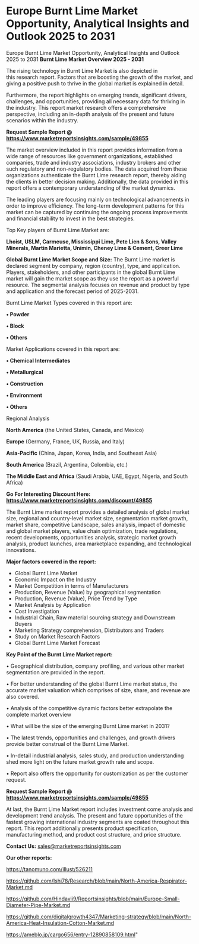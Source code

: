 # Europe Burnt Lime Market Opportunity, Analytical Insights and Outlook 2025 to 2031
 Europe Burnt Lime Market Opportunity, Analytical Insights and Outlook 2025 to 2031
<Strong> Burnt Lime Market Overview 2025 - 2031</strong>

The rising technology in Burnt Lime Market is also depicted in this research report. Factors that are boosting the growth of the market, and giving a positive push to thrive in the global market is explained in detail.

Furthermore, the report highlights on emerging trends, significant drivers, challenges, and opportunities, providing all necessary data for thriving in the industry. This report market research offers a comprehensive perspective, including an in-depth analysis of the present and future scenarios within the industry.

<strong>Request Sample Report @ <a href=https://www.marketreportsinsights.com/sample/49855>https://www.marketreportsinsights.com/sample/49855</a></strong>

The market overview included in this report provides information from a wide range of resources like government organizations, established companies, trade and industry associations, industry brokers and other such regulatory and non-regulatory bodies. The data acquired from these organizations authenticate the Burnt Lime research report, thereby aiding the clients in better decision making. Additionally, the data provided in this report offers a contemporary understanding of the market dynamics.

The leading players are focusing mainly on technological advancements in order to improve efficiency. The long-term development patterns for this market can be captured by continuing the ongoing process improvements and financial stability to invest in the best strategies.

Top Key players of Burnt Lime Market are:

<strong>Lhoist, USLM, Carmeuse, Mississippi Lime, Pete Lien & Sons, Valley Minerals, Martin Marietta, Unimin, Cheney Lime & Cement, Greer Lime</strong>

<strong><b>Global Burnt Lime Market Scope and Size:</b></strong>
The Burnt Lime market is declared segment by company, region (country), type, and application. Players, stakeholders, and other participants in the global Burnt Lime market will gain the market scope as they use the report as a powerful resource. The segmental analysis focuses on revenue and product by type and application and the forecast period of 2025-2031.

Burnt Lime Market Types covered in this report are:

<strong>•  Powder

•  Block

•  Others</strong>

Market Applications covered in this report are:

<strong>•  Chemical Intermediates

•  Metallurgical

•  Construction

•  Environment

•  Others</strong> 

Regional Analysis

<strong>North America</strong> (the United States, Canada, and Mexico)

<strong>Europe</strong> (Germany, France, UK, Russia, and Italy)

<strong>Asia-Pacific</strong> (China, Japan, Korea, India, and Southeast Asia)

<strong>South America</strong> (Brazil, Argentina, Colombia, etc.)

<strong>The Middle East and Africa</strong> (Saudi Arabia, UAE, Egypt, Nigeria, and South Africa)

<strong>Go For Interesting Discount Here: <a href=https://www.marketreportsinsights.com/discount/49855>https://www.marketreportsinsights.com/discount/49855</a></strong>

The Burnt Lime market report provides a detailed analysis of global market size, regional and country-level market size, segmentation market growth, market share, competitive Landscape, sales analysis, impact of domestic and global market players, value chain optimization, trade regulations, recent developments, opportunities analysis, strategic market growth analysis, product launches, area marketplace expanding, and technological innovations.

<strong><b>Major factors covered in the report:</b></strong>
<ul>
  <li>Global Burnt Lime Market </li>
  <li>Economic Impact on the Industry</li>
  <li>Market Competition in terms of Manufacturers</li>
  <li>Production, Revenue (Value) by geographical segmentation</li>
  <li>Production, Revenue (Value), Price Trend by Type</li>
  <li>Market Analysis by Application</li>
  <li>Cost Investigation</li>
  <li>Industrial Chain, Raw material sourcing strategy and Downstream Buyers</li>
  <li>Marketing Strategy comprehension, Distributors and Traders</li>
  <li>Study on Market Research Factors</li>
  <li>Global Burnt Lime Market Forecast</li>
</ul>

<strong><b>Key Point of the Burnt Lime Market report:</b></strong>

• Geographical distribution, company profiling, and various other market segmentation are provided in the report.

• For better understanding of the global Burnt Lime market status, the accurate market valuation which comprises of size, share, and revenue are also covered.

• Analysis of the competitive dynamic factors better extrapolate the complete market overview

• What will be the size of the emerging Burnt Lime market in 2031?

• The latest trends, opportunities and challenges, and growth drivers provide better construal of the Burnt Lime Market.

• In-detail industrial analysis, sales study, and production understanding shed more light on the future market growth rate and scope.

• Report also offers the opportunity for customization as per the customer request.

<strong>Request Sample Report @ <a href=https://www.marketreportsinsights.com/sample/49855>https://www.marketreportsinsights.com/sample/49855</a></strong>

At last, the Burnt Lime Market report includes investment come analysis and development trend analysis. The present and future opportunities of the fastest growing international industry segments are coated throughout this report. This report additionally presents product specification, manufacturing method, and product cost structure, and price structure.

<strong>Contact Us:</strong>
sales@marketreportsinsights.com

<strong>Our other reports:</strong>

<a href=https://tanomuno.com/illust/526211>https://tanomuno.com/illust/526211</a>

<a href=https://github.com/Ishi78/Research/blob/main/North-America-Respirator-Market.md>https://github.com/Ishi78/Research/blob/main/North-America-Respirator-Market.md</a>

<a href=https://github.com/Hindavii9/Reportsinsights/blob/main/Europe-Small-Diameter-Pipe-Market.md>https://github.com/Hindavii9/Reportsinsights/blob/main/Europe-Small-Diameter-Pipe-Market.md</a>

<a href=https://github.com/digitalgrowth4347/Marketing-strategy/blob/main/North-America-Heat-Insulation-Cotton-Market.md>https://github.com/digitalgrowth4347/Marketing-strategy/blob/main/North-America-Heat-Insulation-Cotton-Market.md</a>

<a href=https://ameblo.jp/cargo656/entry-12890858109.html>https://ameblo.jp/cargo656/entry-12890858109.html</a>"
